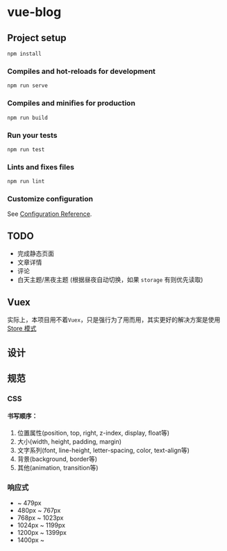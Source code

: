 # vue-blog

## Project setup
```
npm install
```

### Compiles and hot-reloads for development
```
npm run serve
```

### Compiles and minifies for production
```
npm run build
```

### Run your tests
```
npm run test
```

### Lints and fixes files
```
npm run lint
```

### Customize configuration
See [Configuration Reference](https://cli.vuejs.org/config/).

## TODO

- 完成静态页面
- 文章详情
- 评论
- 白天主题/黑夜主题 (根据昼夜自动切换，如果 `storage` 有则优先读取)

## Vuex

实际上，本项目用不着`Vuex`，只是强行为了用而用，其实更好的解决方案是使用[Store 模式](https://cn.vuejs.org/v2/guide/state-management.html#%E7%AE%80%E5%8D%95%E7%8A%B6%E6%80%81%E7%AE%A1%E7%90%86%E8%B5%B7%E6%AD%A5%E4%BD%BF%E7%94%A8)

## 设计



## 规范

### CSS

#### 书写顺序：

1. 位置属性(position, top, right, z-index, display, float等)
2. 大小(width, height, padding, margin)
3. 文字系列(font, line-height, letter-spacing, color, text-align等)
4. 背景(background, border等)
5. 其他(animation, transition等)

### 响应式

- ~ 479px
- 480px ~ 767px
- 768px ~ 1023px
- 1024px ~ 1199px
- 1200px ~ 1399px
- 1400px ~